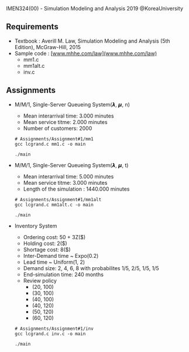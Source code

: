 IMEN324(00) - Simulation Modeling and Analysis 2019 @KoreaUniversity

## Requirements

- Textbook : Averill M. Law, Simulation Modeling and Analysis (5th Edition), McGraw-Hill, 2015
- Sample code : [www.mhhe.com/law](www.mhhe.com/law)
  - mm1.c
  - mm1alt.c
  - inv.c

## Assignments

- M/M/1, Single-Server Queueing System(𝞴, 𝞵, n)

  - Mean interarrival time: 3.000 minutes
  - Mean service titme: 2.000 minutes
  - Number of customers: 2000

  ```shell
  # Assignments/Assignment#1/mm1
  gcc lcgrand.c mm1.c -o main
  ```

  ```
  ./main
  ```

- M/M/1, Single-Server Queueing System(𝞴, 𝞵, t)

  - Mean interarrival time: 5.000 minutes
  - Mean service titme: 3.000 minutes
  - Length of the simulation : 1440.000 minutes

  ```shell
  # Assignments/Assignment#1/mm1alt
  gcc lcgrand.c mm1alt.c -o main
  ```

  ```shell
  ./main
  ```

- Inventory System

  - Ordering cost: 50 + 3Z(\$)
  - Holding cost: 2(\$)
  - Shortage cost: 8(\$)
  - Inter-Demand time ~ Expo(0.2)
  - Lead time ~ Uniform(1, 2)
  - Demand size: 2, 4, 6, 8 with probabilites 1/5, 2/5, 1/5, 1/5
  - End-simulation time: 240 months
  - Review policy
    - (20, 100)
    - (30, 100)
    - (40, 100)
    - (40, 120)
    - (50, 120)
    - (60, 120)

  ```shell
  # Assignments/Assignment#1/inv
  gcc lcgrand.c inv.c -o main
  ```

  ```shell
  ./main
  ```
